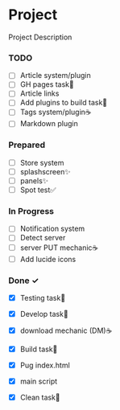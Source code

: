 # Project

Project Description

### TODO

- [ ] Article system/plugin  
- [ ] GH pages task🚀  
- [ ] Article links  
- [ ] Add plugins to build task🚀  
- [ ] Tags system/plugin☕  
- [ ] Markdown plugin  

### Prepared

- [ ] Store system  
- [ ] splashscreen✨  
- [ ] panels✨  
- [ ] Spot test✅  

### In Progress

- [ ] Notification system  
- [ ] Detect server  
- [ ] server PUT mechanic☕  
- [ ] Add lucide icons  

### Done ✓

- [x] Testing task🚀  
- [x] Develop task🚀  
- [x] download mechanic (DM)☕  
- [x] Build task🚀  
- [x] Pug index.html  
- [x] main script  
- [x] Clean task🚀  

